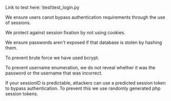 Link to test here: \test\test_login.py

We ensure users canot bypass authentication requirements through the use of sessions.

We protect against session fixation by not using cookies.

We ensure passwords aren't exposed if that database is stolen by hashing them.

To prevent brute force we have used bcrypt.

To prevent username enumeration, we do not reveal whether it was the password or the username that was incorrect.

If your sessionID is predictable, attackers can use a predicted session token to bypass authentication. To prevent this we use randomly generated php session tokens.